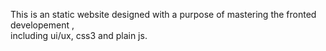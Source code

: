 This is an static website designed with a purpose of mastering the fronted developement , 
<br>
including ui/ux, css3 and plain js.